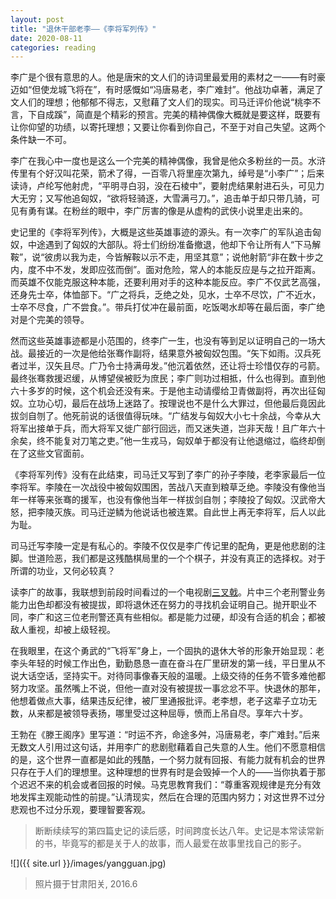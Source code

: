 ```yaml
---
layout: post
title: "退休干部老李——《李将军列传》"
date: 2020-08-11
categories: reading
---
```


李广是个很有意思的人。他是唐宋的文人们的诗词里最爱用的素材之一——有时豪迈如“但使龙城飞将在”，有时感慨如“冯唐易老，李广难封”。他战功卓著，满足了文人们的理想；他郁郁不得志，又慰藉了文人们的现实。司马迁评价他说“桃李不言，下自成蹊”，简直是个精彩的预言。完美的精神偶像大概就是要这样，既要有让你仰望的功绩，以寄托理想；又要让你看到你自己，不至于对自己失望。这两个条件缺一不可。

李广在我心中一度也是这么一个完美的精神偶像，我曾是他众多粉丝的一员。水浒传里有个好汉叫花荣，箭术了得，一百零八将里座次第九，绰号是“小李广”；后来读诗，卢纶写他射虎，“平明寻白羽，没在石棱中”，要射虎结果射进石头，可见力大无穷；又写他追匈奴，“欲将轻骑逐，大雪满弓刀。”，追击单于却只带几骑，可见有勇有谋。在粉丝的眼中，李广厉害的像是从虚构的武侠小说里走出来的。

史记里的《李将军列传》，大概是这些英雄事迹的源头。有一次李广的军队追击匈奴，中途遇到了匈奴的大部队。将士们纷纷准备撤退，他却下令让所有人“下马解鞍”，说“彼虏以我为走，今皆解鞍以示不走，用坚其意”；说他射箭“非在数十步之内，度不中不发，发即应弦而倒”。面对危险，常人的本能反应是与之拉开距离。而英雄不仅能克服这种本能，还要利用对手的这种本能反应。李广不仅武艺高强，还身先士卒，体恤部下。“广之将兵，乏绝之处，见水，士卒不尽饮，广不近水，士卒不尽食，广不尝食。”。带兵打仗冲在最前面，吃饭喝水却等在最后面，李广绝对是个完美的领导。

然而这些英雄事迹都是小范围的，终李广一生，也没有等到足以证明自己的一场大战。最接近的一次是他给张骞作副将，结果意外被匈奴包围。“矢下如雨。汉兵死者过半，汉矢且尽。广乃令士持满毋发。”他沉着依然，还让将士珍惜仅存的弓箭。最终张骞救援迟缓，从博望侯被贬为庶民；李广则功过相抵，什么也得到。直到他六十多岁的时候，这个机会还没有来。于是他主动请缨给卫青做副将，再次出征匈奴。立功心切，最后在战场上迷路了。按理说也不是什么大罪过，但他最后竟因此拔剑自刎了。他死前说的话很值得玩味。“广结发与匈奴大小七十余战，今幸从大将军出接单于兵，而大将军又徙广部行回远，而又迷失道，岂非天哉！且广年六十余矣，终不能复对刀笔之吏。”他一生戎马，匈奴单于都没有让他退缩过，临终却倒在了这些文官面前。

《李将军列传》没有在此结束，司马迁又写到了李广的孙子李陵，老李家最后一位李将军。李陵在一次战役中被匈奴围困，苦战八天直到粮草乏绝。李陵没有像他当年一样等来张骞的援军，也没有像他当年一样拔剑自刎；李陵投了匈奴。汉武帝大怒，把李陵灭族。司马迁逆鳞为他说话也被连累。自此世上再无李将军，后人以此为耻。

司马迁写李陵一定是有私心的。李陵不仅仅是李广传记里的配角，更是他悲剧的注脚。世道险恶，我们都是这残酷棋局里的一个个棋子，并没有真正的选择权。对于所谓的功业，又何必较真？

读李广的故事，我联想到前段时间看过的一个电视剧[三叉戟](https://movie.douban.com/subject/34845712/)。片中三个老刑警业务能力出色却都没有被提拔，即将退休还在努力的寻找机会证明自己。抛开职业不同，李广和这三位老刑警还真有些相似。都是能力过硬，却没有合适的机会；都被敌人重视，却被上级轻视。

在我眼里，在这个勇武的“飞将军”身上，一个固执的退休大爷的形象开始显现：老李头年轻的时候工作出色，勤勤恳恳一直在奋斗在厂里研发的第一线，平日里从不说大话空话，坚持实干。对待同事像春天般的温暖。上级交待的任务不管多难他都努力攻坚。虽然嘴上不说，但他一直对没有被提拔一事忿忿不平。快退休的那年，他想着做点大事，结果违反纪律，被厂里通报批评。老李想，老子这辈子立功无数，从来都是被领导表扬，哪里受过这种屈辱，愤而上吊自尽。享年六十岁。

王勃在《滕王阁序》里写道：“时运不齐，命途多舛，冯唐易老，李广难封。”后来无数文人引用过这句话，并用李广的悲剧慰藉着自己失意的人生。他们不愿意相信的是，这个世界一直都是如此的残酷，一个努力就有回报、有能力就有机会的世界只存在于人们的理想里。这种理想的世界有时是会毁掉一个人的——当你执着于那个迟迟不来的机会或者回报的时候。马克思教育我们：“尊重客观规律是充分有效地发挥主观能动性的前提。”认清现实，然后在合理的范围内努力；对这世界不过分悲观也不过分乐观，要理智要客观。

> 断断续续写的第四篇史记的读后感，时间跨度长达八年。史记是本常读常新的书，毕竟写的都是关于人的故事，而人最爱在故事里找自己的影子。

![]({{ site.url }}/images/yangguan.jpg)
> 照片摄于甘肃阳关, 2016.6